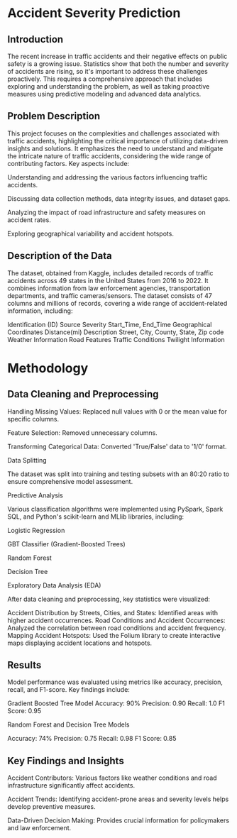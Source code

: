 # Accident Severity Prediction 
## Introduction
The recent increase in traffic accidents and their negative effects on public safety is a growing issue. Statistics show that both the number and severity of accidents are rising, so it's important to address these challenges proactively. This requires a comprehensive approach that includes exploring and understanding the problem, as well as taking proactive measures using predictive modeling and advanced data analytics.

## Problem Description
This project focuses on the complexities and challenges associated with traffic accidents, highlighting the critical importance of utilizing data-driven insights and solutions. It emphasizes the need to understand and mitigate the intricate nature of traffic accidents, considering the wide range of contributing factors. Key aspects include:

Understanding and addressing the various factors influencing traffic accidents.

Discussing data collection methods, data integrity issues, and dataset gaps.

Analyzing the impact of road infrastructure and safety measures on accident rates.

Exploring geographical variability and accident hotspots.

## Description of the Data
The dataset, obtained from Kaggle, includes detailed records of traffic accidents across 49 states in the United States from 2016 to 2022. It combines information from law enforcement agencies, transportation departments, and traffic cameras/sensors. The dataset consists of 47 columns and millions of records, covering a wide range of accident-related information, including:

Identification (ID)
Source
Severity
Start_Time, End_Time
Geographical Coordinates
Distance(mi)
Description
Street, City, County, State, Zip code
Weather Information
Road Features
Traffic Conditions
Twilight Information
# Methodology
## Data Cleaning and Preprocessing
Handling Missing Values: Replaced null values with 0 or the mean value for specific columns.

Feature Selection: Removed unnecessary columns.

Transforming Categorical Data: Converted 'True/False' data to '1/0' format.

Data Splitting

The dataset was split into training and testing subsets with an 80:20 ratio to ensure comprehensive model assessment.


Predictive Analysis

Various classification algorithms were implemented using PySpark, Spark SQL, and Python's scikit-learn and MLlib libraries, including:

Logistic Regression

GBT Classifier (Gradient-Boosted Trees)

Random Forest

Decision Tree

Exploratory Data Analysis (EDA)

After data cleaning and preprocessing, key statistics were visualized:

Accident Distribution by Streets, Cities, and States: Identified areas with higher accident occurrences.
Road Conditions and Accident Occurrences: Analyzed the correlation between road conditions and accident frequency.
Mapping Accident Hotspots: Used the Folium library to create interactive maps displaying accident locations and hotspots.
## Results
Model performance was evaluated using metrics like accuracy, precision, recall, and F1-score. Key findings include:

Gradient Boosted Tree Model
Accuracy: 90%
Precision: 0.90
Recall: 1.0
F1 Score: 0.95

Random Forest and Decision Tree Models

Accuracy: 74%
Precision: 0.75
Recall: 0.98
F1 Score: 0.85

## Key Findings and Insights
Accident Contributors: Various factors like weather conditions and road infrastructure significantly affect accidents.

Accident Trends: Identifying accident-prone areas and severity levels helps develop preventive measures.

Data-Driven Decision Making: Provides crucial information for policymakers and law enforcement.

